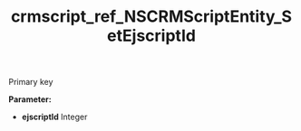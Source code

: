 ﻿---
title: crmscript_ref_NSCRMScriptEntity_SetEjscriptId
description: NSCRMScriptEntity.SetEjscriptId(Integer ejscriptId)
intellisense: NSCRMScriptEntity.SetEjscriptId
keywords: NSCRMScriptEntity, GetEjscriptId
so.topic: reference
---

Primary key

**Parameter:** 
 - **ejscriptId** Integer

